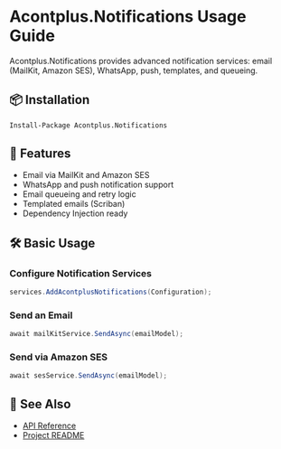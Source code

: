 # Acontplus.Notifications Usage Guide

Acontplus.Notifications provides advanced notification services: email (MailKit, Amazon SES), WhatsApp, push, templates, and queueing.

## 📦 Installation

```bash
Install-Package Acontplus.Notifications
```

## 🚀 Features
- Email via MailKit and Amazon SES
- WhatsApp and push notification support
- Email queueing and retry logic
- Templated emails (Scriban)
- Dependency Injection ready

## 🛠️ Basic Usage

### Configure Notification Services
```csharp
services.AddAcontplusNotifications(Configuration);
```

### Send an Email
```csharp
await mailKitService.SendAsync(emailModel);
```

### Send via Amazon SES
```csharp
await sesService.SendAsync(emailModel);
```

## 📖 See Also
- [API Reference](../Home.md)
- [Project README](https://github.com/Acontplus-S-A-S/acontplus-dotnet-libs/blob/main/src/Acontplus.Notifications/README.md) 